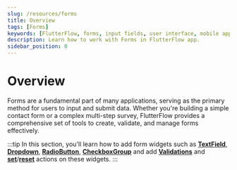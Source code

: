 ```yaml
---
slug: /resources/forms
title: Overview
tags: [Forms]
keywords: [FlutterFlow, forms, input fields, user interface, mobile app development, data collection, user interaction]
description: Learn how to work with Forms in FlutterFlow app.
sidebar_position: 0
---
```



# Overview 
Forms are a fundamental part of many applications, serving as the primary method for users to input and submit data. Whether you're building a simple contact form or a complex multi-step survey, FlutterFlow provides a comprehensive set of tools to create, validate, and manage forms effectively.

:::tip
In this section, you'll learn how to add form widgets such as [**TextField**](form-widgets/text-field.md), [**Dropdown**](form-widgets/dropdown.md), [**RadioButton**](form-widgets/radiobutton.md), [**CheckboxGroup**](form-widgets/checkbox-group.md) and add [**Validations**](form-validation.md) and [**set**](form-actions/set-form-field.md)/[**reset**](form-actions/reset-form-field.md) actions on these widgets.
:::